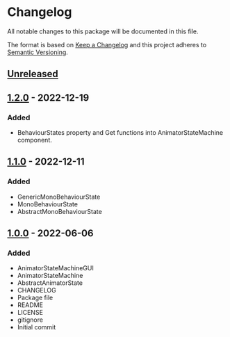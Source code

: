 # Changelog
All notable changes to this package will be documented in this file.

The format is based on [Keep a Changelog](http://keepachangelog.com/en/1.0.0/)
and this project adheres to [Semantic Versioning](http://semver.org/spec/v2.0.0.html).

## [Unreleased]

## [1.2.0] - 2022-12-19
### Added
- BehaviourStates property and Get functions into AnimatorStateMachine component.

## [1.1.0] - 2022-12-11
### Added
- GenericMonoBehaviourState
- MonoBehaviourState
- AbstractMonoBehaviourState

## [1.0.0] - 2022-06-06
### Added
- AnimatorStateMachineGUI
- AnimatorStateMachine
- AbstractAnimatorState
- CHANGELOG
- Package file
- README
- LICENSE
- gitignore
- Initial commit

[Unreleased]: https://github.com/HyagoOliveira/AnimatorStates/compare/1.2.0...main
[1.2.0]: https://github.com/HyagoOliveira/AnimatorStates/tree/1.2.0/
[1.1.0]: https://github.com/HyagoOliveira/AnimatorStates/tree/1.1.0/
[1.0.0]: https://github.com/HyagoOliveira/AnimatorStates/tree/1.0.0/